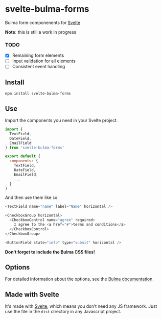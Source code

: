 # svelte-bulma-forms
Bulma form componenents for [Svelte](https://svelte.technology/)

**Note:** this is still a work in progress

### TODO
- [x] Remaining form elements
- [ ] Input validation for all elements
- [ ] Consistent event handling

## Install

`npm install svelte-bulma-forms`

## Use

Import the components you need in your Svelte project.

````javascript
import {
  TextField,
  DateField,
  EmailField
} from 'svelte-bulma-forms'

export default {
  components: {
    TextField,
    DateField,
    EmailField,
	...
  }
}
````
And then use them like so:

````javascript
<TextField name="name" label="Name" horizontal />

<CheckboxGroup horizontal>
  <CheckboxControl name="agree" required>
    I agree to the <a href="#">terms and conditions</a>
  </CheckboxControl>
</CheckboxGroup>

<ButtonField state="info" type="submit" horizontal />
````
**Don't forget to include the Bulma CSS files!**

## Options

For detailed information about the options, see the [Bulma documentation](https://bulma.io/documentation/form/).

## Made with Svelte
It's made with [Svelte](https://svelte.technology/), which means you don't need any JS framework. Just use the file in the `dist` directory in any Javascript project.
